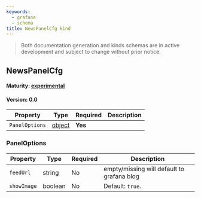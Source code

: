 ```yaml
---
keywords:
  - grafana
  - schema
title: NewsPanelCfg kind
---
```

> Both documentation generation and kinds schemas are in active development and subject to change without prior notice.

## NewsPanelCfg

#### Maturity: [experimental](../../../maturity/#experimental)
#### Version: 0.0



| Property       | Type                    | Required | Description |
|----------------|-------------------------|----------|-------------|
| `PanelOptions` | [object](#paneloptions) | **Yes**  |             |

### PanelOptions

| Property    | Type    | Required | Description                                |
|-------------|---------|----------|--------------------------------------------|
| `feedUrl`   | string  | No       | empty/missing will default to grafana blog |
| `showImage` | boolean | No       | Default: `true`.                           |


